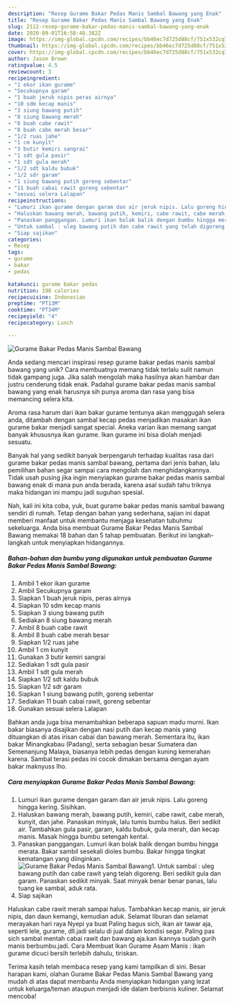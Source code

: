 ```yaml
---
description: "Resep Gurame Bakar Pedas Manis Sambal Bawang yang Enak"
title: "Resep Gurame Bakar Pedas Manis Sambal Bawang yang Enak"
slug: 2112-resep-gurame-bakar-pedas-manis-sambal-bawang-yang-enak
date: 2020-09-01T16:58:48.382Z
image: https://img-global.cpcdn.com/recipes/bb46ec7d725d88cf/751x532cq70/gurame-bakar-pedas-manis-sambal-bawang-foto-resep-utama.jpg
thumbnail: https://img-global.cpcdn.com/recipes/bb46ec7d725d88cf/751x532cq70/gurame-bakar-pedas-manis-sambal-bawang-foto-resep-utama.jpg
cover: https://img-global.cpcdn.com/recipes/bb46ec7d725d88cf/751x532cq70/gurame-bakar-pedas-manis-sambal-bawang-foto-resep-utama.jpg
author: Jason Brown
ratingvalue: 4.5
reviewcount: 3
recipeingredient:
- "1 ekor ikan gurame"
- "Secukupnya garam"
- "1 buah jeruk nipis peras airnya"
- "10 sdm kecap manis"
- "3 siung bawang putih"
- "8 siung bawang merah"
- "8 buah cabe rawit"
- "8 buah cabe merah besar"
- "1/2 ruas jahe"
- "1 cm kunyit"
- "3 butir kemiri sangrai"
- "1 sdt gula pasir"
- "1 sdt gula merah"
- "1/2 sdt kaldu bubuk"
- "1/2 sdr garam"
- "1 siung bawang putih goreng sebentar"
- "11 buah cabai rawit goreng sebentar"
- "sesuai selera Lalapan"
recipeinstructions:
- "Lumuri ikan gurame dengan garam dan air jeruk nipis. Lalu goreng hingga kering. Sisihkan."
- "Haluskan bawang merah, bawang putih, kemiri, cabe rawit, cabe merah, kunyit, dan jahe. Panaskan minyak, lalu tumis bumbu halus. Beri sedikit air. Tambahkan gula pasir, garam, kaldu bubuk, gula merah, dan kecap manis. Masak hingga bumbu setengah kental."
- "Panaskan panggangan. Lumuri ikan bolak balik dengan bumbu hingga merata. Bakar sambil sesekali dioles bumbu. Bakar hingga tingkat kematangan yang diinginkan."
- "Untuk sambal : uleg bawang putih dan cabe rawit yang telah digoreng. Beri sedikit gula dan garam. Panaskan sedikit minyak. Saat minyak benar benar panas, lalu tuang ke sambal, aduk rata."
- "Siap sajikan"
categories:
- Resep
tags:
- gurame
- bakar
- pedas

katakunci: gurame bakar pedas 
nutrition: 198 calories
recipecuisine: Indonesian
preptime: "PT13M"
cooktime: "PT34M"
recipeyield: "4"
recipecategory: Lunch

---
```



![Gurame Bakar Pedas Manis Sambal Bawang](https://img-global.cpcdn.com/recipes/bb46ec7d725d88cf/751x532cq70/gurame-bakar-pedas-manis-sambal-bawang-foto-resep-utama.jpg)

Anda sedang mencari inspirasi resep gurame bakar pedas manis sambal bawang yang unik? Cara membuatnya memang tidak terlalu sulit namun tidak gampang juga. Jika salah mengolah maka hasilnya akan hambar dan justru cenderung tidak enak. Padahal gurame bakar pedas manis sambal bawang yang enak harusnya sih punya aroma dan rasa yang bisa memancing selera kita.

Aroma rasa harum dari ikan bakar gurame tentunya akan menggugah selera anda, ditambah dengan sambal kecap pedas menjadikan masakan ikan gurame bakar menjadi sangat special. Aneka varian ikan memang sangat banyak khususnya ikan gurame. Ikan gurame ini bisa diolah menjadi sesuatu.

Banyak hal yang sedikit banyak berpengaruh terhadap kualitas rasa dari gurame bakar pedas manis sambal bawang, pertama dari jenis bahan, lalu pemilihan bahan segar sampai cara mengolah dan menghidangkannya. Tidak usah pusing jika ingin menyiapkan gurame bakar pedas manis sambal bawang enak di mana pun anda berada, karena asal sudah tahu triknya maka hidangan ini mampu jadi suguhan spesial.


Nah, kali ini kita coba, yuk, buat gurame bakar pedas manis sambal bawang sendiri di rumah. Tetap dengan bahan yang sederhana, sajian ini dapat memberi manfaat untuk membantu menjaga kesehatan tubuhmu sekeluarga. Anda bisa membuat Gurame Bakar Pedas Manis Sambal Bawang memakai 18 bahan dan 5 tahap pembuatan. Berikut ini langkah-langkah untuk menyiapkan hidangannya.

<!--inarticleads1-->

##### Bahan-bahan dan bumbu yang digunakan untuk pembuatan Gurame Bakar Pedas Manis Sambal Bawang:

1. Ambil 1 ekor ikan gurame
1. Ambil Secukupnya garam
1. Siapkan 1 buah jeruk nipis, peras airnya
1. Siapkan 10 sdm kecap manis
1. Siapkan 3 siung bawang putih
1. Sediakan 8 siung bawang merah
1. Ambil 8 buah cabe rawit
1. Ambil 8 buah cabe merah besar
1. Siapkan 1/2 ruas jahe
1. Ambil 1 cm kunyit
1. Gunakan 3 butir kemiri sangrai
1. Sediakan 1 sdt gula pasir
1. Ambil 1 sdt gula merah
1. Siapkan 1/2 sdt kaldu bubuk
1. Siapkan 1/2 sdr garam
1. Siapkan 1 siung bawang putih, goreng sebentar
1. Sediakan 11 buah cabai rawit, goreng sebentar
1. Gunakan sesuai selera Lalapan


Bahkan anda juga bisa menambahkan beberapa sapuan madu murni. Ikan bakar biasanya disajikan dengan nasi putih dan kecap manis yang dituangkan di atas irisan cabai dan bawang merah. Sementara itu, ikan bakar Minangkabau (Padang), serta sebagian besar Sumatera dan Semenanjung Malaya, biasanya lebih pedas dengan kuning kemerahan karena. Sambal terasi pedas ini cocok dimakan bersama dengan ayam bakar maknyuss lho. 

<!--inarticleads2-->

##### Cara menyiapkan Gurame Bakar Pedas Manis Sambal Bawang:

1. Lumuri ikan gurame dengan garam dan air jeruk nipis. Lalu goreng hingga kering. Sisihkan.
1. Haluskan bawang merah, bawang putih, kemiri, cabe rawit, cabe merah, kunyit, dan jahe. Panaskan minyak, lalu tumis bumbu halus. Beri sedikit air. Tambahkan gula pasir, garam, kaldu bubuk, gula merah, dan kecap manis. Masak hingga bumbu setengah kental.
1. Panaskan panggangan. Lumuri ikan bolak balik dengan bumbu hingga merata. Bakar sambil sesekali dioles bumbu. Bakar hingga tingkat kematangan yang diinginkan.
<img src="//assets-global.cpcdn.com/assets/icons/button_play-2c75c40dde080a61004c1f40b05d8f140eaff45d7e9e6481dc71c63d2e7c4909.png" alt="Gurame Bakar Pedas Manis Sambal Bawang">1. Untuk sambal : uleg bawang putih dan cabe rawit yang telah digoreng. Beri sedikit gula dan garam. Panaskan sedikit minyak. Saat minyak benar benar panas, lalu tuang ke sambal, aduk rata.
1. Siap sajikan


Haluskan cabe rawit merah sampai halus. Tambahkan kecap manis, air jeruk nipis, dan daun kemangi, kemudian aduk. Selamat liburan dan selamat merayakan hari raya Nyepi ya buat Paling bagus sich, ikan air tawar aja, seperti lele, gurame, dll.jadi selalu di jual dalam kondisi segar. Paling pas sich sambal mentah cabai rawit dan bawang aja.kan ikannya sudah gurih manis berbumbu.jadi. Cara Membuat Ikan Gurame Asam Manis : ikan gurame dicuci bersih terlebih dahulu, tiriskan. 

Terima kasih telah membaca resep yang kami tampilkan di sini. Besar harapan kami, olahan Gurame Bakar Pedas Manis Sambal Bawang yang mudah di atas dapat membantu Anda menyiapkan hidangan yang lezat untuk keluarga/teman ataupun menjadi ide dalam berbisnis kuliner. Selamat mencoba!
